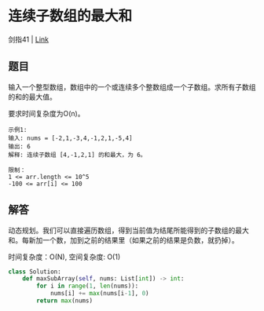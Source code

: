 # 连续子数组的最大和
剑指41 | [Link](https://leetcode-cn.com/problems/lian-xu-zi-shu-zu-de-zui-da-he-lcof/)

## 题目
输入一个整型数组，数组中的一个或连续多个整数组成一个子数组。求所有子数组的和的最大值。

要求时间复杂度为O(n)。
```
示例1:
输入: nums = [-2,1,-3,4,-1,2,1,-5,4]
输出: 6
解释: 连续子数组 [4,-1,2,1] 的和最大，为 6。

限制：
1 <= arr.length <= 10^5
-100 <= arr[i] <= 100
```

## 解答
动态规划。我们可以直接遍历数组，得到当前值为结尾所能得到的子数组的最大和。每新加一个数，加到之前的结果里（如果之前的结果是负数，就扔掉）。

时间复杂度：O(N), 空间复杂度: O(1)
```python
class Solution:
    def maxSubArray(self, nums: List[int]) -> int:
        for i in range(1, len(nums)):
            nums[i] += max(nums[i-1], 0)
        return max(nums)
```